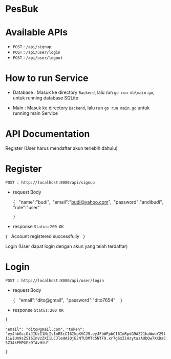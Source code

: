 # PesBuk

# Available APIs
* `POST` : `/api/signup`
* `POST` : `/api/user/login`
* `POST` : `/api/user/logout`

# How to run Service
* Database : Masuk ke directory `Backend`, lalu run `go run db\main.go`, untuk running database SQLite

* Main : Masuk ke directory `Backend`, lalu run `go run main.go` untuk running main Service


# API Documentation
Register (User harus mendaftar akun terlebih dahulu)

# Register

`POST : http://localhost:8080/api/signup`

+ request Body

    `{`
    `
        `"name":"budi",`
        `"email":"budi@yahoo.com",`
        `"password":"andibudi",`
        `"role":"user"`
    
    `}`

+ response `Status:200 OK`

`{`
`
    `Account registered successfully`
`
`}`


Login (User dapat login dengan akun yang telah terdaftar)
# Login

`POST : http://localhost:8080/api/user/login`

+ request Body

    `{`
`
        `"email":"dito@gmail",`
        `"password":"dito7654" `
`
    `}`


+ response `Status:200 OK`

`{`

  `"email": "dito@gmail.com",`
  `"token": "eyJhbGciOiJIUzI1NiIsInR5cCI6IkpXVCJ9.eyJFbWFpbCI6ImRpdG9AZ21haWwuY29tIiwiUm9sZSI6InVzZXIiLCJleHAiOjE2NTU3MTc5NTF9.xr7gSxZiHzytazAUbQw7XKDaC5Z34kPMPGEr9TAvHtU"`

`}`